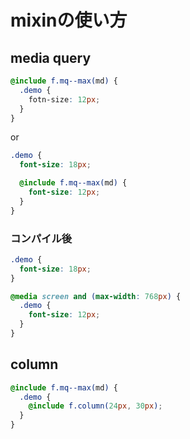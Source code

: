 # mixinの使い方


## media query

```scss:style.scss
@include f.mq--max(md) {
  .demo {
    fotn-size: 12px;
  }
}
```

or

```scss:style.scss
.demo {
  font-size: 18px;

  @include f.mq--max(md) {
    font-size: 12px;
  }
}
```

### コンパイル後
```css:style.css
.demo {
  font-size: 18px;
}

@media screen and (max-width: 768px) {
  .demo {
    font-size: 12px;
  }
}
```

## column

```scss:style.scss
@include f.mq--max(md) {
  .demo {
    @include f.column(24px, 30px);
  }
}
```